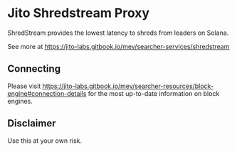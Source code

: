 # Jito Shredstream Proxy

ShredStream provides the lowest latency to shreds from leaders on Solana. 

See more at https://jito-labs.gitbook.io/mev/searcher-services/shredstream



## Connecting
Please visit https://jito-labs.gitbook.io/mev/searcher-resources/block-engine#connection-details for the most up-to-date information on block engines.

## Disclaimer
Use this at your own risk.